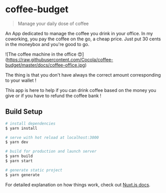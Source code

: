 # coffee-budget

> Manage your daily dose of coffee

An App dedicated to manage the coffee you drink in your office. In my coworking, you pay the coffee on the go, a cheap price. Just put 30 cents in the moneybox and you're good to go.

![The coffee machine in the office 😍] (https://raw.githubusercontent.com/Cocola/coffee-budget/master/docs/coffee-office.jpg)

The thing is that you don't have always the correct amount corresponding to your wallet !

This app is here to help if you can drink coffee based on the money you give or if you have to refund the coffee bank !

## Build Setup

``` bash
# install dependencies
$ yarn install

# serve with hot reload at localhost:3000
$ yarn dev

# build for production and launch server
$ yarn build
$ yarn start

# generate static project
$ yarn generate
```

For detailed explanation on how things work, check out [Nuxt.js docs](https://nuxtjs.org).

